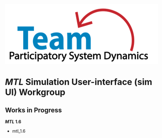 <img src = "https://github.com/lzim/teampsd/blob/teampsd_style/teampsd_logo/team_psd_logo_sm.png"
     height = "200" width = "600">  

# *MTL* Simulation User-interface (sim UI) Workgroup

## Works in Progress
  
***MTL* 1.6**
  
- mtl_1.6
